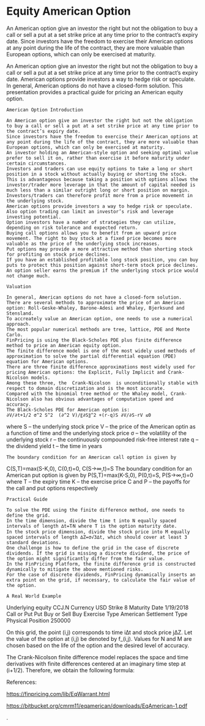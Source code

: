 # Equity American Option 

An American option give an investor the right but not the obligation to buy a call or sell a put at a set strike price at any time prior to the contract’s expiry date. Since investors have the freedom to exercise their American options at any point during the life of the contract, they are more valuable than European options, which can only be exercised at maturity.  

An American option give an investor the right but not the obligation to buy a call or sell a put at a set strike price at any time prior to the contract’s expiry date. American options provide investors a way to hedge risk or speculate.  In general, American options do not have a closed-form solution. This presentation provides a practical guide for pricing an American equity option. 

	American Option Introduction

	An American option give an investor the right but not the obligation to buy a call or sell a put at a set strike price at any time prior to the contract’s expiry date. 
	Since investors have the freedom to exercise their American options at any point during the life of the contract, they are more valuable than European options, which can only be exercised at maturity. 
	An investor holding an American-style option and seeking optimal value prefer to sell it on, rather than exercise it before maturity under certain circumstances. 
	Investors and traders can use equity options to take a long or short position in a stock without actually buying or shorting the stock. 
	This is advantageous because taking a position with options allows the investor/trader more leverage in that the amount of capital needed is much less than a similar outright long or short position on margin. 
	Investors/traders can therefore profit more from a price movement in the underlying stock.
	American options provide investors a way to hedge risk or speculate.  Also option trading can limit an investor’s risk and leverage investing potential. 
	Option investors have a number of strategies they can utilize, depending on risk tolerance and expected return.
	Buying call options allows you to benefit from an upward price movement. The right to buy stock at a fixed price becomes more valuable as the price of the underlying stock increases.
	Put options may provide a more attractive method than shorting stock for profiting on stock price declines.
	If you have an established profitable long stock position, you can buy puts to protect this position against short-term stock price declines. 
	An option seller earns the premium if the underlying stock price would not change much.

	Valuation

	In general, American options do not have a closed-form solution.
	There are several methods to approximate the price of an American option: Roll-Geske-Whaley, Barone-Adesi and Whaley, Bjerksund and Stensland.
	To accreately value an American option, one needs to use a numerical approach.
	The most popular numerical methods are tree, lattice, PDE and Monte Carlo.
	FinPricing is using the Black-Scholes PDE plus finite difference method to price an American equity option.
	The finite difference model is one of the most widely used methods of approximation to solve the partial differential equation (PDE) equation for American options.
	There are three finite difference approximations most widely used for pricing American options: the Explicit, Fully Implicit and Crank-Nicolson models.
	Among these three, the  Crank-Nicolson  is unconditionally stable with respect to domain discretization and is the most accurate. 
	Compared with the binomial tree method or the Whaley model, Crank-Nicolson also has obvious advantages of computation speed and accuracy. 
	The Black-Scholes PDE for American option is:
	∂V/∂t+1/2 σ^2 S^2  (∂^2 V)/〖∂S〗^2 +(r-q)S ∂V/∂S-rV ≤0	
where
S – the underlying stock price
V – the price of the American optin as a function of time and the underlying stock price
σ – the volatility of the underlying stock
r – the continuously compounded risk-free interest rate
q – the dividend yield
t – the time in years

	The boundary condition for an American call option is given by
C(S,T)=max⁡(S-K,0), C(0,t)=0, C(S→∞,t)=S
	The boundary condition for an American put option is given by
P(S,T)=max⁡(K-S,0), P(0,t)=S, P(S→∞,t)=0
where 
T – the expiry time
K – the exercise price
C and P – the  payoffs for the call and put options respectively

	Practical Guide

	To solve the PDE using the finite difference method, one needs to define the grid.
	In the time dimension, divide the time t into N equally spaced intervals of length ∆t=T⁄N where T is the option maturity date.
	In the stock price dimension, divide the stock price into M equally spaced intervals of length ∆Z=σ√3∆t, which should cover at least 3 standard deviations.
	One challenge is how to define the grid in the case of discrete dividends. If the grid is missing a discrete dividend, the price of the option might significantly differ from the fair value.
	In the FinPricing Platform, the finite difference grid is constructed dynamically to mitigate the above mentioned risks.
	For the case of discrete dividends, FinPricing dynamically inserts an extra point on the grid, if necessary, to calculate the fair value of the option.

	A Real World Example
Underlying equity	CCJ.N
Currency	USD
Strike	8
Maturity Date	1/19/2018
Call or Put	Put
Buy or Sell	Buy
Exercise Type	American
Settlement Type	Physical
Position	250000


On this grid, the point (i,j) corresponds to time i∆t and stock price j∆Z. Let the value of the option at (i,j) be denoted by f_(i,j). Values for N and M are chosen based on the life of the option and the desired level of accuracy.

The Crank-Nicolson finite difference model replaces the space and time derivatives with finite differences centered at an imaginary time step at (i+1/2). Therefore, we obtain the following formula:


References:

https://finpricing.com/lib/EqWarrant.html

https://bitbucket.org/cmrm11/eqamerican/downloads/EqAmerican-1.pdf

. 
